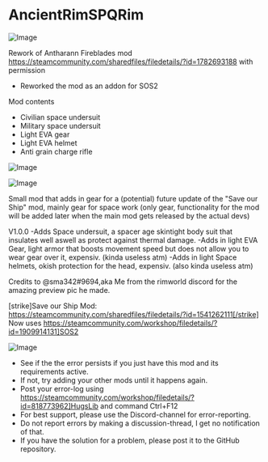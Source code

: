# AncientRimSPQRim

![Image](https://i.imgur.com/buuPQel.png)

Rework of Antharann Fireblades mod
https://steamcommunity.com/sharedfiles/filedetails/?id=1782693188
with permission

- Reworked the mod as an addon for SOS2

Mod contents


-  Civilian space undersuit
-  Military space undersuit
-  Light EVA gear
-  Light EVA helmet
-  Anti grain charge rifle



![Image](https://i.imgur.com/pufA0kM.png)

	
![Image](https://i.imgur.com/Z4GOv8H.png)

Small mod that adds in gear for a (potential) future update of the "Save our Ship" mod, mainly gear for space work 
(only gear, functionality for the mod will be added later when the main mod gets released by the actual devs)

V1.0.0
-Adds Space undersuit, a spacer age skintight body suit that insulates well aswell as protect against thermal damage.
-Adds in light EVA Gear, light armor that boosts movement speed but does not allow you to wear gear over it, expensiv. (kinda useless atm)
-Adds in light Space helmets, okish protection for the head, expensiv. (also kinda useless atm)


Credits to @sma342#9694,aka Me from the rimworld discord for the amazing preview pic he made.

[strike]Save our Ship Mod:
https://steamcommunity.com/sharedfiles/filedetails/?id=1541262111[/strike]
Now uses https://steamcommunity.com/workshop/filedetails/?id=1909914131]SOS2

![Image](https://i.imgur.com/PwoNOj4.png)



-  See if the the error persists if you just have this mod and its requirements active.
-  If not, try adding your other mods until it happens again.
-  Post your error-log using https://steamcommunity.com/workshop/filedetails/?id=818773962]HugsLib and command Ctrl+F12
-  For best support, please use the Discord-channel for error-reporting.
-  Do not report errors by making a discussion-thread, I get no notification of that.
-  If you have the solution for a problem, please post it to the GitHub repository.



